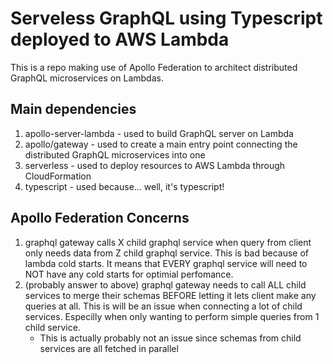 # Serveless GraphQL using Typescript deployed to AWS Lambda

This is a repo making use of Apollo Federation to architect distributed GraphQL microservices on Lambdas.

## Main dependencies

1. apollo-server-lambda - used to build GraphQL server on Lambda
2. apollo/gateway - used to create a main entry point connecting the distributed GraphQL microservices into one
3. serverless - used to deploy resources to AWS Lambda through CloudFormation
4. typescript - used because... well, it's typescript!

## Apollo Federation Concerns

1. graphql gateway calls X child graphql service when query from client only needs data from Z child graphql service.
   This is bad because of lambda cold starts. It means that EVERY graphql service will need to NOT have any cold starts
   for optimial perfomance.
2. (probably answer to above) graphql gateway needs to call ALL child services to merge their schemas BEFORE letting
   it lets client make any queries at all. This is will be an issue when connecting a lot of child services.
   Especilly when only wanting to perform simple queries from 1 child service.
   - This is actually probably not an issue since schemas from child services are all fetched in parallel
